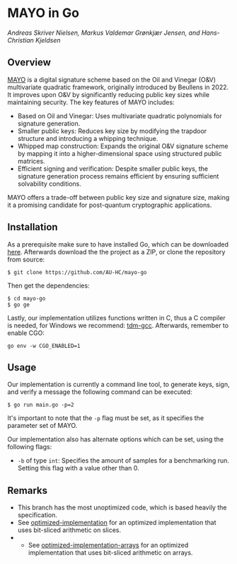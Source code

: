# MAYO in Go
*Andreas Skriver Nielsen, Markus Valdemar Grønkjær Jensen, and Hans-Christian Kjeldsen*

## Overview
[MAYO](https://pqmayo.org/assets/specs/mayo-round2.pdf) is a digital signature scheme based on the Oil and Vinegar (O&V) multivariate 
quadratic framework, originally introduced by Beullens in 2022. It improves upon O&V by significantly reducing public key 
sizes while maintaining security. The key features of MAYO includes:
- Based on Oil and Vinegar: Uses multivariate quadratic polynomials for signature generation.
- Smaller public keys: Reduces key size by modifying the trapdoor structure and introducing a whipping technique.
- Whipped map construction: Expands the original O&V signature scheme by mapping it into a higher-dimensional space using structured public matrices.
- Efficient signing and verification: Despite smaller public keys, the signature generation process remains efficient by ensuring sufficient solvability conditions.

MAYO offers a trade-off between public key size and signature size, making it a promising candidate for post-quantum cryptographic applications.

## Installation
As a prerequisite make sure to have installed Go, which can be downloaded [here](https://go.dev/doc/install). Afterwards download the the project as a ZIP, or clone the repository from source:
```
$ git clone https://github.com/AU-HC/mayo-go
```
Then get the dependencies:
```
$ cd mayo-go
$ go ge
```
Lastly, our implementation utilizes functions written in C, thus a C compiler is needed, for Windows we recommend: 
[tdm-gcc](https://jmeubank.github.io/tdm-gcc/articles/2021-05/10.3.0-release). Afterwards, remember to enable CGO:
```
go env -w CGO_ENABLED=1
```

## Usage
Our implementation is currently a command line tool, to generate keys, sign, and verify a message the following command can be executed:
```
$ go run main.go -p=2
```
It's important to note that the `-p` flag must be set, as it specifies the parameter set of MAYO.

Our implementation also has alternate options which can be set, using the following flags:
- `-b` of type `int`: Specifies the amount of samples for a benchmarking run. Setting this flag with a value other than 0.

## Remarks
- This branch has the most unoptimized code, which is based heavily the specification. 
- See [optimized-implementation](https://github.com/AU-HC/mayo-go/tree/optimized-implementation) for an optimized implementation that uses bit-sliced arithmetic on slices.
- - See [optimized-implementation-arrays](https://github.com/AU-HC/mayo-go/tree/optimized-implementation-arrays) for an optimized implementation that uses bit-sliced arithmetic on arrays.
